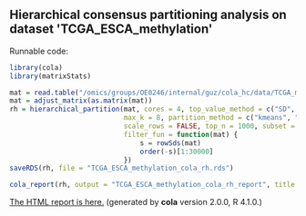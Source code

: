 
## Hierarchical consensus partitioning analysis on dataset 'TCGA_ESCA_methylation'

Runnable code:

```r
library(cola)
library(matrixStats)

mat = read.table("/omics/groups/OE0246/internal/guz/cola_hc/data/TCGA_methylation/data/TCGA.ESCA.sampleMap__HumanMethylation450.gz", header = TRUE, row.names = 1)
mat = adjust_matrix(as.matrix(mat))
rh = hierarchical_partition(mat, cores = 4, top_value_method = c("SD", "ATC"),
                            max_k = 8, partition_method = c("kmeans", "skmeans"),
                            scale_rows = FALSE, top_n = 1000, subset = 500, group_diff = 0.25, min_n_signatures = 1000,
                            filter_fun = function(mat) {
                                s = rowSds(mat)
                                order(-s)[1:30000]
                            })
saveRDS(rh, file = "TCGA_ESCA_methylation_cola_rh.rds")

cola_report(rh, output = "TCGA_ESCA_methylation_cola_rh_report", title = "cola Report for Hierarchical Partitioning - 'TCGA_ESCA_methylation'")
```

[The HTML report is here.](https://cola-rh.github.io/TCGA_ESCA_methylation/TCGA_ESCA_methylation_cola_rh_report/cola_hc.html) (generated by __cola__ version 2.0.0, R 4.1.0.)

